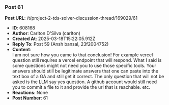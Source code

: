### Post 61
**Post URL**: /t/project-2-tds-solver-discussion-thread/169029/61
- **ID**: 608168
- **Author**: Carlton D'Silva (carlton)
- **Created At**: 2025-03-18T15:22:05.912Z
- **Reply To**: Post 59 (Ansh bansal, 23f2004752)
- **Content**:  
  I am not sure how you came to that conclusion!
For example vercel question still requires a vercel endpoint that will respond.
What I said is some questions might not need you to use those specific tools. Your answers should still be legitimate answers that one can paste into the text box of a GA and still get it correct.
The only question that will not be asked is the LLM say yes question.
A github account would still need you to commit a file to it and provide the url that is reachable.
etc.
- **Reactions**: None
- **Post Number**: 61

